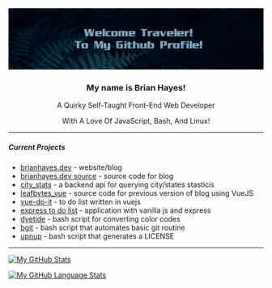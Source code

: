 <!-- [alt text]("./assets/leaves_banner.png") -->
<img src="https://raw.githubusercontent.com/tomit4/tomit4/main/assets/leaves_banner.png">
<h3 align="center">My name is Brian Hayes!</h3>
<p align="center">A Quirky Self-Taught Front-End Web Developer</p>
<p align="center">With A Love Of JavaScript, Bash, And Linux!</p>

---

##### Current Projects

- [brianhayes.dev](https://brianhayes.dev) - website/blog
- [brianhayes.dev source](https://github.com/tomit4/brianhayes.dev) - source code for blog
- [city_stats](https://github.com/tomit4/city_stats) - a backend api for querying city/states stasticis
- [leafbytes_vue](https://github.com/tomit4/leafbytes_vue) - source code for previous version of blog using VueJS
- [vue-do-it](https://github.com/tomit4/vue_do_it) - to do list written in vuejs
- [express to do list](https://github.com/tomit4/express_todo) - application with vanilla js and express
- [dyetide](https://github.com/tomit4/dyetide) - bash script for converting color codes
- [bgit](https://github.com/tomit4/bgit) - bash script that automates basic git routine
- [upnup](https://github.com/tomit4/upnup) - bash script that generates a LICENSE

---

[![My GitHub Stats](https://github-readme-stats.vercel.app/api/?username=tomit4&count_private=true&theme=transparent&showicons=true&hide_rank=true&hide_title=true&disable_animations=true)]()

[![My GitHub Language Stats](https://github-readme-stats.vercel.app/api/top-langs/?username=tomit4&langs_count=6&theme=transparent&hide_title=true&layout=compact)]()

